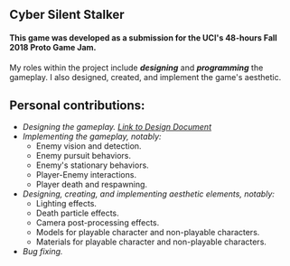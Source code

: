 ## Cyber Silent Stalker

#### This game was developed as a submission for the UCI's 48-hours Fall 2018 Proto Game Jam.

My roles within the project include **_designing_** and **_programming_** the gameplay. I also designed, created, and implement the game's aesthetic.

## **Personal contributions:**
- *Designing the gameplay. [Link to Design Document](Design_Document.docx)*
- *Implementing the gameplay, notably:*
  - Enemy vision and detection.
  - Enemy pursuit behaviors.
  - Enemy's stationary behaviors.
  - Player-Enemy interactions.
  - Player death and respawning.
- *Designing, creating, and implementing aesthetic elements, notably:*
  - Lighting effects.
  - Death particle effects.
  - Camera post-processing effects.
  - Models for playable character and non-playable characters.
  - Materials for playable character and non-playable characters.
- *Bug fixing.*

